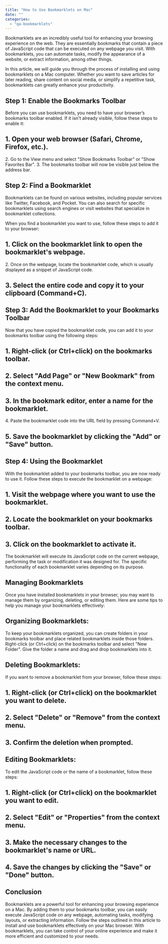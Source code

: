 ```yaml
---
title: "How to Use Bookmarklets on Mac"
date: ""
categories: 
  - "qa-bookmarklets"
---
```


Bookmarklets are an incredibly useful tool for enhancing your browsing experience on the web. They are essentially bookmarks that contain a piece of JavaScript code that can be executed on any webpage you visit. With bookmarklets, you can automate tasks, modify the appearance of a website, or extract information, among other things.

In this article, we will guide you through the process of installing and using bookmarklets on a Mac computer. Whether you want to save articles for later reading, share content on social media, or simplify a repetitive task, bookmarklets can greatly enhance your productivity.

## Step 1: Enable the Bookmarks Toolbar

Before you can use bookmarklets, you need to have your browser’s bookmarks toolbar enabled. If it isn't already visible, follow these steps to enable it:

## 1\. Open your web browser (Safari, Chrome, Firefox, etc.).

2\. Go to the View menu and select "Show Bookmarks Toolbar" or "Show Favorites Bar". 3. The bookmarks toolbar will now be visible just below the address bar.

## Step 2: Find a Bookmarklet

Bookmarklets can be found on various websites, including popular services like Twitter, Facebook, and Pocket. You can also search for specific bookmarklets using search engines or visit websites that specialize in bookmarklet collections.

When you find a bookmarklet you want to use, follow these steps to add it to your browser:

## 1\. Click on the bookmarklet link to open the bookmarklet's webpage.

2\. Once on the webpage, locate the bookmarklet code, which is usually displayed as a snippet of JavaScript code.

## 3\. Select the entire code and copy it to your clipboard (Command+C).

## Step 3: Add the Bookmarklet to your Bookmarks Toolbar

Now that you have copied the bookmarklet code, you can add it to your bookmarks toolbar using the following steps:

## 1\. Right-click (or Ctrl+click) on the bookmarks toolbar.

## 2\. Select "Add Page" or "New Bookmark" from the context menu.

## 3\. In the bookmark editor, enter a name for the bookmarklet.

4\. Paste the bookmarklet code into the URL field by pressing Command+V.

## 5\. Save the bookmarklet by clicking the "Add" or "Save" button.

## Step 4: Using the Bookmarklet

With the bookmarklet added to your bookmarks toolbar, you are now ready to use it. Follow these steps to execute the bookmarklet on a webpage:

## 1\. Visit the webpage where you want to use the bookmarklet.

## 2\. Locate the bookmarklet on your bookmarks toolbar.

## 3\. Click on the bookmarklet to activate it.

The bookmarklet will execute its JavaScript code on the current webpage, performing the task or modification it was designed for. The specific functionality of each bookmarklet varies depending on its purpose.

## Managing Bookmarklets

Once you have installed bookmarklets in your browser, you may want to manage them by organizing, deleting, or editing them. Here are some tips to help you manage your bookmarklets effectively:

## Organizing Bookmarklets:

To keep your bookmarklets organized, you can create folders in your bookmarks toolbar and place related bookmarklets inside those folders. Right-click (or Ctrl+click) on the bookmarks toolbar and select "New Folder". Give the folder a name and drag and drop bookmarklets into it.

## Deleting Bookmarklets:

If you want to remove a bookmarklet from your browser, follow these steps:

## 1\. Right-click (or Ctrl+click) on the bookmarklet you want to delete.

## 2\. Select "Delete" or "Remove" from the context menu.

## 3\. Confirm the deletion when prompted.

## Editing Bookmarklets:

To edit the JavaScript code or the name of a bookmarklet, follow these steps:

## 1\. Right-click (or Ctrl+click) on the bookmarklet you want to edit.

## 2\. Select "Edit" or "Properties" from the context menu.

## 3\. Make the necessary changes to the bookmarklet's name or URL.

## 4\. Save the changes by clicking the "Save" or "Done" button.

## Conclusion

Bookmarklets are a powerful tool for enhancing your browsing experience on a Mac. By adding them to your bookmarks toolbar, you can easily execute JavaScript code on any webpage, automating tasks, modifying layouts, or extracting information. Follow the steps outlined in this article to install and use bookmarklets effectively on your Mac browser. With bookmarklets, you can take control of your online experience and make it more efficient and customized to your needs.
